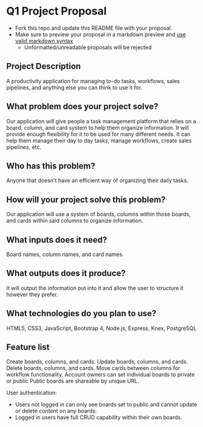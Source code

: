 # Q1 Project Proposal

* Fork this repo and update this README file with your proposal.
* Make sure to preview your proposal in a markdown preview and [use valid markdown syntax](https://help.github.com/articles/basic-writing-and-formatting-syntax/)
  * Unformatted/unreadable proposals will be rejected

## Project Description
A productivity application for managing to-do tasks, workflows, sales pipelines, and anything else you can think to use it for.

## What problem does your project solve?
Our application will give people a task management platform that relies on a board, column, and card system to help them organize information. It will provide enough flexibility for it to be used for many different needs. It can help them manage their day to day tasks, manage workflows, create sales pipelines, etc.

## Who has this problem?
Anyone that doesn't have an efficient way of organizing their daily tasks.

## How will your project solve this problem?
Our application will use a system of boards, columns within those boards, and cards within said columns to organize information.

## What inputs does it need?
Board names, column names, and card names.

## What outputs does it produce?
It will output the information put into it and allow the user to structure it however they prefer.

## What technologies do you plan to use?
HTML5, CSS3, JavaScript, Bootstrap 4, Node.js, Express, Knex, PostgreSQL

## Feature list
Create boards, columns, and cards.
Update boards, columns, and cards.
Delete boards, columns, and cards.
Move cards between columns for workflow functionality.
Account owners can set individual boards to private or public
Public boards are shareable by unique URL.

User authentication:
* Users not logged in can only see boards set to public and cannot update or delete content on any boards.
* Logged in users have full CRUD capability within their own boards.
